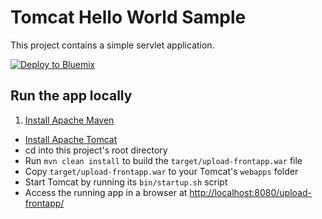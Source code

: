 # Tomcat Hello World Sample

This project contains a simple servlet application.

[![Deploy to Bluemix](https://bluemix.net/deploy/button.png)](https://bluemix.net/deploy?repository=https://github.com/IBM-Bluemix/java-tomcat-helloworld)

## Run the app locally

1. [Install Apache Maven][]
+ [Install Apache Tomcat][]
+ cd into this project's root directory
+ Run `mvn clean install` to build the `target/upload-frontapp.war` file
+ Copy `target/upload-frontapp.war` to your Tomcat's `webapps` folder
+ Start Tomcat by running its `bin/startup.sh` script
+ Access the running app in a browser at <http://localhost:8080/upload-frontapp/>
 
[Install Apache Maven]: http://maven.apache.org/
[Install Apache Tomcat]: http://tomcat.apache.org/
